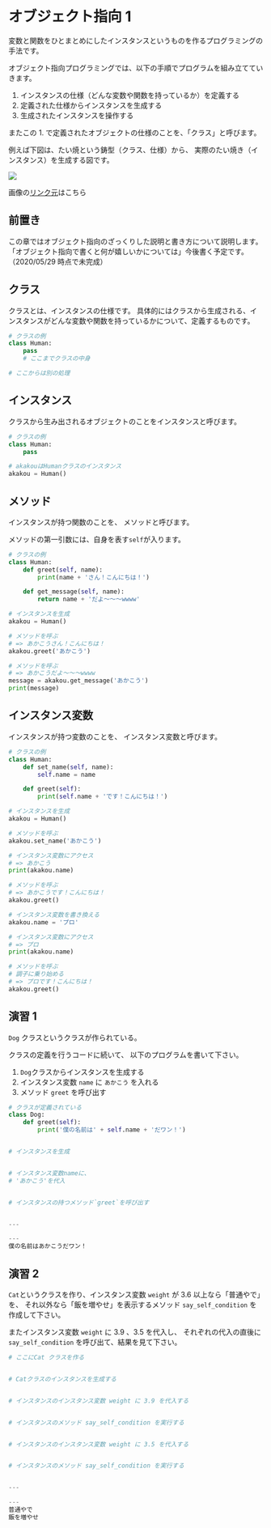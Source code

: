 # オブジェクト指向 1

変数と関数をひとまとめにしたインスタンスというものを作るプログラミングの手法です。

オブジェクト指向プログラミングでは、以下の手順でプログラムを組み立てていきます。

1. インスタンスの仕様（どんな変数や関数を持っているか）を定義する
2. 定義された仕様からインスタンスを生成する
3. 生成されたインスタンスを操作する

またこの 1. で定義されたオブジェクトの仕様のことを、「クラス」と呼びます。

例えば下図は、たい焼という鋳型（クラス、仕様）から、
実際のたい焼き（インスタンス）を生成する図です。

![](https://image.itmedia.co.jp/im/articles/0506/11/object10_01.gif)

画像の[リンク元](https://www.itmedia.co.jp/im/articles/0506/11/news011.html)はこちら

## 前置き

この章ではオブジェクト指向のざっくりした説明と書き方について説明します。
「オブジェクト指向で書くと何が嬉しいかについては」今後書く予定です。（2020/05/29 時点で未完成）

## クラス

クラスとは、インスタンスの仕様です。
具体的にはクラスから生成される、インスタンスがどんな変数や関数を持っているかについて、定義するものです。

```py
# クラスの例
class Human:
    pass
    # ここまでクラスの中身

# ここからは別の処理
```

## インスタンス

クラスから生み出されるオブジェクトのことをインスタンスと呼びます。

```py
# クラスの例
class Human:
    pass

# akakouはHumanクラスのインスタンス
akakou = Human()
```

## メソッド

インスタンスが持つ関数のことを、
メソッドと呼びます。

メソッドの第一引数には、自身を表す`self`が入ります。

```py
# クラスの例
class Human:
    def greet(self, name):
        print(name + 'さん！こんにちは！')

    def get_message(self, name):
        return name + 'だよ〜〜〜wwww'

# インスタンスを生成
akakou = Human()

# メソッドを呼ぶ
# => あかこうさん！こんにちは！
akakou.greet('あかこう')

# メソッドを呼ぶ
# => あかこうだよ〜〜〜wwww
message = akakou.get_message('あかこう')
print(message)

```

## インスタンス変数

インスタンスが持つ変数のことを、
インスタンス変数と呼びます。

```py
# クラスの例
class Human:
    def set_name(self, name):
        self.name = name

    def greet(self):
        print(self.name + 'です！こんにちは！')

# インスタンスを生成
akakou = Human()

# メソッドを呼ぶ
akakou.set_name('あかこう')

# インスタンス変数にアクセス
# => あかこう
print(akakou.name)

# メソッドを呼ぶ
# => あかこうです！こんにちは！
akakou.greet()

# インスタンス変数を書き換える
akakou.name = 'プロ'

# インスタンス変数にアクセス
# => プロ
print(akakou.name)

# メソッドを呼ぶ
# 調子に乗り始める
# => プロです！こんにちは！
akakou.greet()
```

## 演習 1

`Dog` クラスというクラスが作られている。

クラスの定義を行うコードに続いて、
以下のプログラムを書いて下さい。

1. `Dog`クラスからインスタンスを生成する
2. インスタンス変数 `name` に `あかこう` を入れる
3. メソッド `greet` を呼び出す

```py
# クラスが定義されている
class Dog:
    def greet(self):
        print('僕の名前は' + self.name + 'だワン！')


# インスタンスを生成


# インスタンス変数nameに、
# 'あかこう'を代入


# インスタンスの持つメソッド`greet`を呼び出す


---

---
僕の名前はあかこうだワン！
```

## 演習 2

`Cat`というクラスを作り、インスタンス変数 `weight` が 3.6 以上なら「普通やで」を、
それ以外なら「飯を増やせ」を表示するメソッド `say_self_condition` を作成して下さい。

またインスタンス変数 `weight` に 3.9 、3.5 を代入し、
それぞれの代入の直後に `say_self_condition` を呼び出て、結果を見て下さい。

```py
# ここにCat クラスを作る


# Catクラスのインスタンスを生成する


# インスタンスのインスタンス変数 weight に 3.9 を代入する


# インスタンスのメソッド say_self_condition を実行する


# インスタンスのインスタンス変数 weight に 3.5 を代入する


# インスタンスのメソッド say_self_condition を実行する


---

---
普通やで
飯を増やせ
```
